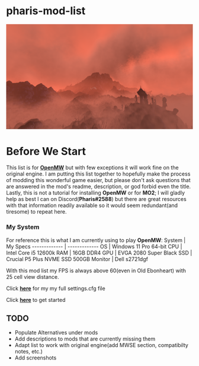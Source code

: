 # pharis-mod-list
![This will be replaced](images/placeholder.png)

# Before We Start

This list is for [**OpenMW**](https://openmw.org/downloads/) but with few exceptions it will work fine on the original engine. I am putting this list together to hopefully make the process of modding this wonderful game easier, but please don't ask questions that are answered in the mod's readme, description, or god forbid even the title. Lastly, this is not a tutorial for installing **OpenMW** or for **MO2**; I will gladly help as best I can on Discord(**Pharis#2588**) but there are great resources with that information readily available so it would seem redundant(and tiresome) to repeat here.

### My System
For reference this is what I am currently using to play **OpenMW**: 
System | My Specs
------------- | -------------
OS | Windows 11 Pro 64-bit
CPU | Intel Core i5 12600k
RAM | 16GB DDR4
GPU | EVGA 2080 Super Black
SSD | Crucial P5 Plus NVME SSD 500GB
Monitor | Dell s2721dgf

With this mod list my FPS is always above 60(even in Old Ebonheart) with 25 cell view distance.

Click [**here**](config/settings.cfg) for my my full settings.cfg file

Click [**here**](modlist.md) to get started

## TODO
- Populate Alternatives under mods
- Add descriptions to mods that are currently missing them
- Adapt list to work with original engine(add MWSE section, compatibilty notes, etc.)
- Add screenshots
